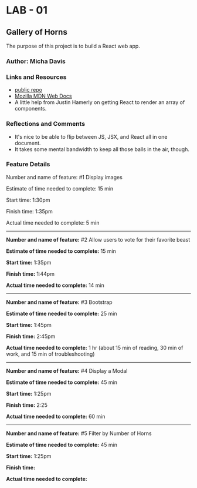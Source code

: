 # LAB - 01
## Gallery of Horns

The purpose of this project is to build a React web app.

### Author: Micha Davis

### Links and Resources
* [public repo](https://github.com/Micha-L-Davis/gallery-of-horns.git)
* [Mozilla MDN Web Docs](https://developer.mozilla.org/en/docs/Web/JavaScript/Guide)
* A little help from Justin Hamerly on getting React to render an array of components.

### Reflections and Comments
* It's nice to be able to flip between JS, JSX, and React all in one document.
* It takes some mental bandwidth to keep all those balls in the air, though.

### Feature Details

Number and name of feature: #1 Display images

Estimate of time needed to complete: 15 min

Start time: 1:30pm

Finish time: 1:35pm

Actual time needed to complete: 5 min

---

**Number and name of feature:** #2 Allow users to vote for their favorite beast

**Estimate of time needed to complete:** 15 min

**Start time:** 1:35pm

**Finish time:** 1:44pm

**Actual time needed to complete:** 14 min

---

**Number and name of feature:** #3 Bootstrap

**Estimate of time needed to complete:** 25 min

**Start time:** 1:45pm

**Finish time:** 2:45pm

**Actual time needed to complete:** 1 hr (about 15 min of reading, 30 min of work, and 15 min of troubleshooting)

---

**Number and name of feature:** #4 Display a Modal

**Estimate of time needed to complete:** 45 min

**Start time:** 1:25pm

**Finish time:** 2:25

**Actual time needed to complete:** 60 min

---

**Number and name of feature:** #5 Filter by Number of Horns

**Estimate of time needed to complete:** 45 min

**Start time:** 1:25pm

**Finish time:** 

**Actual time needed to complete:** 